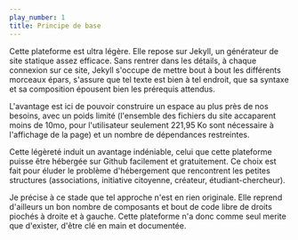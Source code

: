 ```yaml
---
play_number: 1
title: Principe de base
---
```


Cette plateforme est ultra légère. Elle repose sur Jekyll, un générateur de site statique assez efficace. Sans rentrer dans les détails, à chaque connexion sur ce site, Jekyll s'occupe de mettre bout à bout les différents morceaux épars, s'assure que tel texte est bien à tel endroit, que sa syntaxe et sa composition épousent bien les prérequis attendus. 

L'avantage est ici de pouvoir construire un espace au plus près de nos besoins, avec un poids limité (l'ensemble des fichiers du site accaparent moins de 10mo, pour l'utilisateur seulement 221,95 Ko sont nécessaire à l'affichage de la page) et un nombre de dépendances restreintes.

Cette légèreté induit un avantage indéniable, celui que cette plateforme puisse être hébergée sur Github facilement et gratuitement. Ce choix est fait pour éluder le problème d'hébergement que rencontrent les petites structures (associations, initiative citoyenne, créateur, étudiant-chercheur).

Je précise à ce stade que tel approche n'est en rien originale. Elle reprend d'ailleurs un bon nombre de composants et bout de code libre de droits piochés à droite et à gauche. Cette plateforme n'a donc comme seul merite que d'exister, d'être clé en main et documentée.



<!-- TUTO 

Start by:	(3 dash, carriage return)
			play_number: 1
			title: Understand what people need
			(3 dash, carriage return)

h1:		#
h2:		##
h3:		###

a: 		[about the Blabla](https://blab.la)
ul: 	- Blabla
ol:		1. Blabla

Espace fine : 				&thinsp;
Espace fine insécable : 	&#8239;

-->